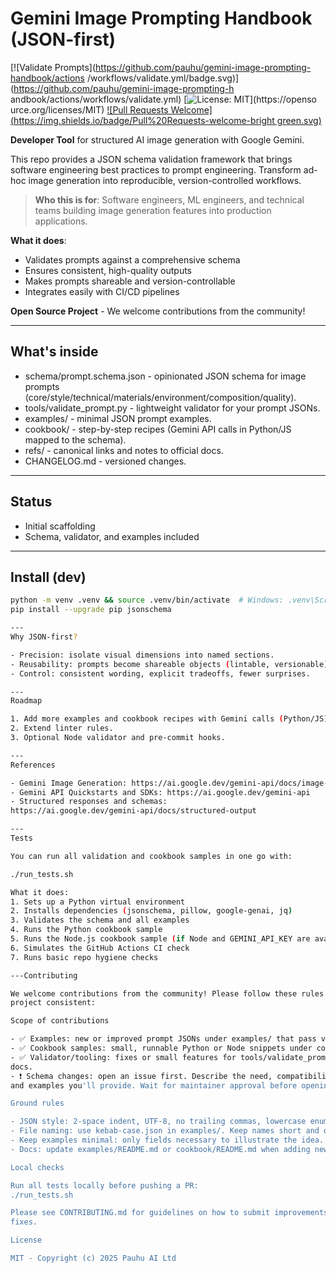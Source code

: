  # Gemini Image Prompting Handbook (JSON-first)

 [![Validate Prompts](https://github.com/pauhu/gemini-image-prompting-handbook/actions
  /workflows/validate.yml/badge.svg)](https://github.com/pauhu/gemini-image-prompting-h
  andbook/actions/workflows/validate.yml)
  [![License: MIT](https://img.shields.io/badge/License-MIT-yellow.svg)](https://openso
  urce.org/licenses/MIT)
  [![Pull Requests Welcome](https://img.shields.io/badge/Pull%20Requests-welcome-bright
  green.svg)](CONTRIBUTING.md)

  **Developer Tool** for structured AI image generation with Google Gemini.

  This repo provides a JSON schema validation framework that brings software
  engineering best practices to prompt engineering. Transform ad-hoc image generation
  into reproducible, version-controlled workflows.

  > **Who this is for**: Software engineers, ML engineers, and technical teams building
   image generation features into production applications.

  **What it does**:
  - Validates prompts against a comprehensive schema
  - Ensures consistent, high-quality outputs
  - Makes prompts shareable and version-controllable
  - Integrates easily with CI/CD pipelines

  **Open Source Project** - We welcome contributions from the community!

  ---

  ## What's inside

  - schema/prompt.schema.json - opinionated JSON schema for image prompts
  (core/style/technical/materials/environment/composition/quality).
  - tools/validate_prompt.py - lightweight validator for your prompt JSONs.
  - examples/ - minimal JSON prompt examples.
  - cookbook/ - step-by-step recipes (Gemini API calls in Python/JS mapped to the
  schema).
  - refs/ - canonical links and notes to official docs.
  - CHANGELOG.md - versioned changes.

  ---

  ## Status

  - Initial scaffolding
  - Schema, validator, and examples included

  ---

  ## Install (dev)

  ```bash
  python -m venv .venv && source .venv/bin/activate  # Windows: .venv\Scripts\activate
  pip install --upgrade pip jsonschema

  ---
  Why JSON-first?

  - Precision: isolate visual dimensions into named sections.
  - Reusability: prompts become shareable objects (lintable, versionable).
  - Control: consistent wording, explicit tradeoffs, fewer surprises.

  ---
  Roadmap

  1. Add more examples and cookbook recipes with Gemini calls (Python/JS).
  2. Extend linter rules.
  3. Optional Node validator and pre-commit hooks.

  ---
  References

  - Gemini Image Generation: https://ai.google.dev/gemini-api/docs/image-generation
  - Gemini API Quickstarts and SDKs: https://ai.google.dev/gemini-api
  - Structured responses and schemas:
  https://ai.google.dev/gemini-api/docs/structured-output

  ---
  Tests

  You can run all validation and cookbook samples in one go with:

  ./run_tests.sh

  What it does:
  1. Sets up a Python virtual environment
  2. Installs dependencies (jsonschema, pillow, google-genai, jq)
  3. Validates the schema and all examples
  4. Runs the Python cookbook sample
  5. Runs the Node.js cookbook sample (if Node and GEMINI_API_KEY are available)
  6. Simulates the GitHub Actions CI check
  7. Runs basic repo hygiene checks

  ---Contributing

  We welcome contributions from the community! Please follow these rules to keep the
  project consistent:

  Scope of contributions

  - ✅ Examples: new or improved prompt JSONs under examples/ that pass validation.
  - ✅ Cookbook samples: small, runnable Python or Node snippets under cookbook/.
  - ✅ Validator/tooling: fixes or small features for tools/validate_prompt.py, CI, or
  docs.
  - ❗ Schema changes: open an issue first. Describe the need, compatibility impact,
  and examples you'll provide. Wait for maintainer approval before opening a PR.

  Ground rules

  - JSON style: 2-space indent, UTF-8, no trailing commas, lowercase enum values.
  - File naming: use kebab-case.json in examples/. Keep names short and descriptive.
  - Keep examples minimal: only fields necessary to illustrate the idea.
  - Docs: update examples/README.md or cookbook/README.md when adding new content.

  Local checks

  Run all tests locally before pushing a PR:
  ./run_tests.sh

  Please see CONTRIBUTING.md for guidelines on how to submit improvements and bug
  fixes.

  License

  MIT - Copyright (c) 2025 Pauhu AI Ltd
  ```
